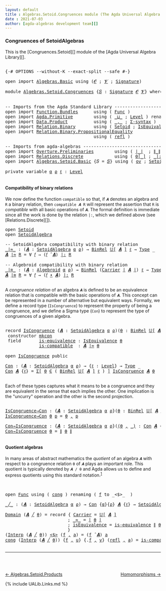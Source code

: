```yaml
---
layout: default
title : Algebras.Setoid.Congruences module (The Agda Universal Algebra Library)
date : 2021-07-03
author: [agda-algebras development team][]
---
```


### Congruences of SetoidAlgebras

This is the [Congruences.Setoid][] module of the [Agda Universal Algebra Library][].

<pre class="Agda">

<a id="302" class="Symbol">{-#</a> <a id="306" class="Keyword">OPTIONS</a> <a id="314" class="Pragma">--without-K</a> <a id="326" class="Pragma">--exact-split</a> <a id="340" class="Pragma">--safe</a> <a id="347" class="Symbol">#-}</a>

<a id="352" class="Keyword">open</a> <a id="357" class="Keyword">import</a> <a id="364" href="Algebras.Basic.html" class="Module">Algebras.Basic</a> <a id="379" class="Keyword">using</a> <a id="385" class="Symbol">(</a><a id="386" href="Algebras.Basic.html#1210" class="Generalizable">𝓞</a> <a id="388" class="Symbol">;</a> <a id="390" href="Algebras.Basic.html#1212" class="Generalizable">𝓥</a> <a id="392" class="Symbol">;</a> <a id="394" href="Algebras.Basic.html#3576" class="Function">Signature</a><a id="403" class="Symbol">)</a>

<a id="406" class="Keyword">module</a> <a id="413" href="Algebras.Setoid.Congruences.html" class="Module">Algebras.Setoid.Congruences</a> <a id="441" class="Symbol">{</a><a id="442" href="Algebras.Setoid.Congruences.html#442" class="Bound">𝑆</a> <a id="444" class="Symbol">:</a> <a id="446" href="Algebras.Basic.html#3576" class="Function">Signature</a> <a id="456" href="Algebras.Basic.html#1210" class="Generalizable">𝓞</a> <a id="458" href="Algebras.Basic.html#1212" class="Generalizable">𝓥</a><a id="459" class="Symbol">}</a> <a id="461" class="Keyword">where</a>


<a id="469" class="Comment">-- Imports from the Agda Standard Library ---------------------</a>
<a id="533" class="Keyword">open</a> <a id="538" class="Keyword">import</a> <a id="545" href="Function.Bundles.html" class="Module">Function.Bundles</a>      <a id="567" class="Keyword">using</a> <a id="573" class="Symbol">(</a> <a id="575" href="Function.Bundles.html#1868" class="Record">Func</a> <a id="580" class="Symbol">)</a>
<a id="582" class="Keyword">open</a> <a id="587" class="Keyword">import</a> <a id="594" href="Agda.Primitive.html" class="Module">Agda.Primitive</a>        <a id="616" class="Keyword">using</a> <a id="622" class="Symbol">(</a> <a id="624" href="Agda.Primitive.html#810" class="Primitive Operator">_⊔_</a> <a id="628" class="Symbol">;</a> <a id="630" href="Agda.Primitive.html#597" class="Postulate">Level</a> <a id="636" class="Symbol">)</a> <a id="638" class="Keyword">renaming</a> <a id="647" class="Symbol">(</a> <a id="649" href="Agda.Primitive.html#326" class="Primitive">Set</a> <a id="653" class="Symbol">to</a> <a id="656" class="Primitive">Type</a> <a id="661" class="Symbol">)</a>
<a id="663" class="Keyword">open</a> <a id="668" class="Keyword">import</a> <a id="675" href="Data.Product.html" class="Module">Data.Product</a>          <a id="697" class="Keyword">using</a> <a id="703" class="Symbol">(</a> <a id="705" href="Agda.Builtin.Sigma.html#236" class="InductiveConstructor Operator">_,_</a> <a id="709" class="Symbol">;</a> <a id="711" href="Data.Product.html#916" class="Function">Σ-syntax</a> <a id="720" class="Symbol">)</a>
<a id="722" class="Keyword">open</a> <a id="727" class="Keyword">import</a> <a id="734" href="Relation.Binary.html" class="Module">Relation.Binary</a>       <a id="756" class="Keyword">using</a> <a id="762" class="Symbol">(</a> <a id="764" href="Relation.Binary.Bundles.html#1009" class="Record">Setoid</a> <a id="771" class="Symbol">;</a> <a id="773" href="Relation.Binary.Structures.html#1522" class="Record">IsEquivalence</a> <a id="787" class="Symbol">)</a> <a id="789" class="Keyword">renaming</a> <a id="798" class="Symbol">(</a> <a id="800" href="Relation.Binary.Core.html#882" class="Function">Rel</a> <a id="804" class="Symbol">to</a> <a id="807" class="Function">BinRel</a> <a id="814" class="Symbol">)</a>
<a id="816" class="Keyword">open</a> <a id="821" class="Keyword">import</a> <a id="828" href="Relation.Binary.PropositionalEquality.html" class="Module">Relation.Binary.PropositionalEquality</a>
                                  <a id="900" class="Keyword">using</a> <a id="906" class="Symbol">(</a> <a id="908" href="Agda.Builtin.Equality.html#208" class="InductiveConstructor">refl</a> <a id="913" class="Symbol">)</a>

<a id="916" class="Comment">-- Imports from agda-algebras --------------------------------------------------------------</a>
<a id="1009" class="Keyword">open</a> <a id="1014" class="Keyword">import</a> <a id="1021" href="Overture.Preliminaries.html" class="Module">Overture.Preliminaries</a>        <a id="1051" class="Keyword">using</a> <a id="1057" class="Symbol">(</a> <a id="1059" href="Overture.Preliminaries.html#4245" class="Function Operator">∣_∣</a>  <a id="1064" class="Symbol">;</a> <a id="1066" href="Overture.Preliminaries.html#4283" class="Function Operator">∥_∥</a>  <a id="1071" class="Symbol">)</a>
<a id="1073" class="Keyword">open</a> <a id="1078" class="Keyword">import</a> <a id="1085" href="Relations.Discrete.html" class="Module">Relations.Discrete</a>            <a id="1115" class="Keyword">using</a> <a id="1121" class="Symbol">(</a> <a id="1123" href="Relations.Discrete.html#4046" class="Function Operator">0[_]</a> <a id="1128" class="Symbol">;</a> <a id="1130" href="Relations.Discrete.html#6404" class="Function Operator">_|:_</a> <a id="1135" class="Symbol">)</a>
<a id="1137" class="Keyword">open</a> <a id="1142" class="Keyword">import</a> <a id="1149" href="Algebras.Setoid.Basic.html" class="Module">Algebras.Setoid.Basic</a> <a id="1171" class="Symbol">{</a><a id="1172" class="Argument">𝑆</a> <a id="1174" class="Symbol">=</a> <a id="1176" href="Algebras.Setoid.Congruences.html#442" class="Bound">𝑆</a><a id="1177" class="Symbol">}</a> <a id="1179" class="Keyword">using</a> <a id="1185" class="Symbol">(</a> <a id="1187" href="Algebras.Setoid.Basic.html#1178" class="Function">ov</a> <a id="1190" class="Symbol">;</a> <a id="1192" href="Algebras.Setoid.Basic.html#3113" class="Record">SetoidAlgebra</a> <a id="1206" class="Symbol">;</a> <a id="1208" href="Algebras.Setoid.Basic.html#3525" class="Function Operator">𝕌[_]</a> <a id="1213" class="Symbol">;</a> <a id="1215" href="Algebras.Setoid.Basic.html#4158" class="Function Operator">_̂_</a> <a id="1219" class="Symbol">;</a> <a id="1221" href="Algebras.Setoid.Basic.html#2757" class="Function">Algebroid</a> <a id="1231" class="Symbol">;</a> <a id="1233" href="Algebras.Setoid.Basic.html#4021" class="Function Operator">_∙_</a> <a id="1237" class="Symbol">)</a>

<a id="1240" class="Keyword">private</a> <a id="1248" class="Keyword">variable</a> <a id="1257" href="Algebras.Setoid.Congruences.html#1257" class="Generalizable">α</a> <a id="1259" href="Algebras.Setoid.Congruences.html#1259" class="Generalizable">ρ</a> <a id="1261" href="Algebras.Setoid.Congruences.html#1261" class="Generalizable">ℓ</a> <a id="1263" class="Symbol">:</a> <a id="1265" href="Agda.Primitive.html#597" class="Postulate">Level</a>

</pre>

#### Compatibility of binary relations

We now define the function `compatible` so that, if `𝑨` denotes an algebra and `R` a binary relation, then `compatible 𝑨 R` will represent the assertion that `R` is *compatible* with all basic operations of `𝑨`. The formal definition is immediate since all the work is done by the relation `|:`, which we defined above (see [Relations.Discrete][]).

<pre class="Agda">
<a id="1687" class="Keyword">open</a> <a id="1692" href="Relation.Binary.Bundles.html#1009" class="Module">Setoid</a>
<a id="1699" class="Keyword">open</a> <a id="1704" href="Algebras.Setoid.Basic.html#3113" class="Module">SetoidAlgebra</a>

<a id="1719" class="Comment">-- SetoidAlgebra compatibility with binary relation</a>
<a id="_∣≈_"></a><a id="1771" href="Algebras.Setoid.Congruences.html#1771" class="Function Operator">_∣≈_</a> <a id="1776" class="Symbol">:</a> <a id="1778" class="Symbol">(</a><a id="1779" href="Algebras.Setoid.Congruences.html#1779" class="Bound">𝑨</a> <a id="1781" class="Symbol">:</a> <a id="1783" href="Algebras.Setoid.Basic.html#3113" class="Record">SetoidAlgebra</a> <a id="1797" href="Algebras.Setoid.Congruences.html#1257" class="Generalizable">α</a> <a id="1799" href="Algebras.Setoid.Congruences.html#1259" class="Generalizable">ρ</a><a id="1800" class="Symbol">)</a> <a id="1802" class="Symbol">→</a> <a id="1804" href="Algebras.Setoid.Congruences.html#807" class="Function">BinRel</a> <a id="1811" href="Algebras.Setoid.Basic.html#3525" class="Function Operator">𝕌[</a> <a id="1814" href="Algebras.Setoid.Congruences.html#1779" class="Bound">𝑨</a> <a id="1816" href="Algebras.Setoid.Basic.html#3525" class="Function Operator">]</a> <a id="1818" href="Algebras.Setoid.Congruences.html#1261" class="Generalizable">ℓ</a> <a id="1820" class="Symbol">→</a> <a id="1822" href="Algebras.Setoid.Congruences.html#656" class="Primitive">Type</a> <a id="1827" class="Symbol">_</a>
<a id="1829" href="Algebras.Setoid.Congruences.html#1829" class="Bound">𝑨</a> <a id="1831" href="Algebras.Setoid.Congruences.html#1771" class="Function Operator">∣≈</a> <a id="1834" href="Algebras.Setoid.Congruences.html#1834" class="Bound">R</a> <a id="1836" class="Symbol">=</a> <a id="1838" class="Symbol">∀</a> <a id="1840" href="Algebras.Setoid.Congruences.html#1840" class="Bound">𝑓</a> <a id="1842" class="Symbol">→</a> <a id="1844" class="Symbol">(</a><a id="1845" href="Algebras.Setoid.Congruences.html#1840" class="Bound">𝑓</a> <a id="1847" href="Algebras.Setoid.Basic.html#4158" class="Function Operator">̂</a> <a id="1849" href="Algebras.Setoid.Congruences.html#1829" class="Bound">𝑨</a><a id="1850" class="Symbol">)</a> <a id="1852" href="Relations.Discrete.html#6404" class="Function Operator">|:</a> <a id="1855" href="Algebras.Setoid.Congruences.html#1834" class="Bound">R</a>

<a id="1858" class="Comment">-- Algebroid compatibility with binary relation</a>
<a id="_∣≋_"></a><a id="1906" href="Algebras.Setoid.Congruences.html#1906" class="Function Operator">_∣≋_</a> <a id="1911" class="Symbol">:</a> <a id="1913" class="Symbol">(</a><a id="1914" href="Algebras.Setoid.Congruences.html#1914" class="Bound">𝑨</a> <a id="1916" class="Symbol">:</a> <a id="1918" href="Algebras.Setoid.Basic.html#2757" class="Function">Algebroid</a> <a id="1928" href="Algebras.Setoid.Congruences.html#1257" class="Generalizable">α</a> <a id="1930" href="Algebras.Setoid.Congruences.html#1259" class="Generalizable">ρ</a><a id="1931" class="Symbol">)</a> <a id="1933" class="Symbol">→</a> <a id="1935" href="Algebras.Setoid.Congruences.html#807" class="Function">BinRel</a> <a id="1942" class="Symbol">(</a><a id="1943" href="Relation.Binary.Bundles.html#1072" class="Field">Carrier</a> <a id="1951" href="Overture.Preliminaries.html#4245" class="Function Operator">∣</a> <a id="1953" href="Algebras.Setoid.Congruences.html#1914" class="Bound">𝑨</a> <a id="1955" href="Overture.Preliminaries.html#4245" class="Function Operator">∣</a><a id="1956" class="Symbol">)</a> <a id="1958" href="Algebras.Setoid.Congruences.html#1261" class="Generalizable">ℓ</a> <a id="1960" class="Symbol">→</a> <a id="1962" href="Algebras.Setoid.Congruences.html#656" class="Primitive">Type</a> <a id="1967" class="Symbol">_</a>
<a id="1969" href="Algebras.Setoid.Congruences.html#1969" class="Bound">𝑨</a> <a id="1971" href="Algebras.Setoid.Congruences.html#1906" class="Function Operator">∣≋</a> <a id="1974" href="Algebras.Setoid.Congruences.html#1974" class="Bound">R</a> <a id="1976" class="Symbol">=</a> <a id="1978" class="Symbol">∀</a> <a id="1980" href="Algebras.Setoid.Congruences.html#1980" class="Bound">𝑓</a> <a id="1982" class="Symbol">→</a> <a id="1984" class="Symbol">(</a><a id="1985" href="Algebras.Setoid.Congruences.html#1980" class="Bound">𝑓</a> <a id="1987" href="Algebras.Setoid.Basic.html#4021" class="Function Operator">∙</a> <a id="1989" href="Algebras.Setoid.Congruences.html#1969" class="Bound">𝑨</a><a id="1990" class="Symbol">)</a> <a id="1992" href="Relations.Discrete.html#6404" class="Function Operator">|:</a> <a id="1995" href="Algebras.Setoid.Congruences.html#1974" class="Bound">R</a>

</pre>


A *congruence relation* of an algebra `𝑨` is defined to be an equivalence relation that is compatible with the basic operations of `𝑨`.  This concept can be represented in a number of alternative but equivalent ways.
Formally, we define a record type (`IsCongruence`) to represent the property of being a congruence, and we define a Sigma type (`Con`) to represent the type of congruences of a given algebra.

<pre class="Agda">

<a id="2435" class="Keyword">record</a> <a id="IsCongruence"></a><a id="2442" href="Algebras.Setoid.Congruences.html#2442" class="Record">IsCongruence</a> <a id="2455" class="Symbol">(</a><a id="2456" href="Algebras.Setoid.Congruences.html#2456" class="Bound">𝑨</a> <a id="2458" class="Symbol">:</a> <a id="2460" href="Algebras.Setoid.Basic.html#3113" class="Record">SetoidAlgebra</a> <a id="2474" href="Algebras.Setoid.Congruences.html#1257" class="Generalizable">α</a> <a id="2476" href="Algebras.Setoid.Congruences.html#1259" class="Generalizable">ρ</a><a id="2477" class="Symbol">)(</a><a id="2479" href="Algebras.Setoid.Congruences.html#2479" class="Bound">θ</a> <a id="2481" class="Symbol">:</a> <a id="2483" href="Algebras.Setoid.Congruences.html#807" class="Function">BinRel</a> <a id="2490" href="Algebras.Setoid.Basic.html#3525" class="Function Operator">𝕌[</a> <a id="2493" href="Algebras.Setoid.Congruences.html#2456" class="Bound">𝑨</a> <a id="2495" href="Algebras.Setoid.Basic.html#3525" class="Function Operator">]</a> <a id="2497" href="Algebras.Setoid.Congruences.html#1261" class="Generalizable">ℓ</a><a id="2498" class="Symbol">)</a> <a id="2500" class="Symbol">:</a> <a id="2502" href="Algebras.Setoid.Congruences.html#656" class="Primitive">Type</a> <a id="2507" class="Symbol">(</a><a id="2508" href="Algebras.Setoid.Basic.html#1178" class="Function">ov</a> <a id="2511" href="Algebras.Setoid.Congruences.html#2497" class="Bound">ℓ</a> <a id="2513" href="Agda.Primitive.html#810" class="Primitive Operator">⊔</a> <a id="2515" href="Algebras.Setoid.Congruences.html#2474" class="Bound">α</a><a id="2516" class="Symbol">)</a>  <a id="2519" class="Keyword">where</a>
 <a id="2526" class="Keyword">constructor</a> <a id="mkcon"></a><a id="2538" href="Algebras.Setoid.Congruences.html#2538" class="InductiveConstructor">mkcon</a>
 <a id="2545" class="Keyword">field</a>       <a id="IsCongruence.is-equivalence"></a><a id="2557" href="Algebras.Setoid.Congruences.html#2557" class="Field">is-equivalence</a> <a id="2572" class="Symbol">:</a> <a id="2574" href="Relation.Binary.Structures.html#1522" class="Record">IsEquivalence</a> <a id="2588" href="Algebras.Setoid.Congruences.html#2479" class="Bound">θ</a>
             <a id="IsCongruence.is-compatible"></a><a id="2603" href="Algebras.Setoid.Congruences.html#2603" class="Field">is-compatible</a>  <a id="2618" class="Symbol">:</a> <a id="2620" href="Algebras.Setoid.Congruences.html#2456" class="Bound">𝑨</a> <a id="2622" href="Algebras.Setoid.Congruences.html#1771" class="Function Operator">∣≈</a> <a id="2625" href="Algebras.Setoid.Congruences.html#2479" class="Bound">θ</a>

<a id="2628" class="Keyword">open</a> <a id="2633" href="Algebras.Setoid.Congruences.html#2442" class="Module">IsCongruence</a> <a id="2646" class="Keyword">public</a>

<a id="Con"></a><a id="2654" href="Algebras.Setoid.Congruences.html#2654" class="Function">Con</a> <a id="2658" class="Symbol">:</a> <a id="2660" class="Symbol">(</a><a id="2661" href="Algebras.Setoid.Congruences.html#2661" class="Bound">𝑨</a> <a id="2663" class="Symbol">:</a> <a id="2665" href="Algebras.Setoid.Basic.html#3113" class="Record">SetoidAlgebra</a> <a id="2679" href="Algebras.Setoid.Congruences.html#1257" class="Generalizable">α</a> <a id="2681" href="Algebras.Setoid.Congruences.html#1259" class="Generalizable">ρ</a><a id="2682" class="Symbol">)</a> <a id="2684" class="Symbol">→</a> <a id="2686" class="Symbol">{</a><a id="2687" href="Algebras.Setoid.Congruences.html#2687" class="Bound">ℓ</a> <a id="2689" class="Symbol">:</a> <a id="2691" href="Agda.Primitive.html#597" class="Postulate">Level</a><a id="2696" class="Symbol">}</a> <a id="2698" class="Symbol">→</a> <a id="2700" href="Algebras.Setoid.Congruences.html#656" class="Primitive">Type</a> <a id="2705" class="Symbol">_</a>
<a id="2707" href="Algebras.Setoid.Congruences.html#2654" class="Function">Con</a> <a id="2711" href="Algebras.Setoid.Congruences.html#2711" class="Bound">𝑨</a> <a id="2713" class="Symbol">{</a><a id="2714" href="Algebras.Setoid.Congruences.html#2714" class="Bound">ℓ</a><a id="2715" class="Symbol">}</a> <a id="2717" class="Symbol">=</a> <a id="2719" href="Data.Product.html#916" class="Function">Σ[</a> <a id="2722" href="Algebras.Setoid.Congruences.html#2722" class="Bound">θ</a> <a id="2724" href="Data.Product.html#916" class="Function">∈</a> <a id="2726" class="Symbol">(</a> <a id="2728" href="Algebras.Setoid.Congruences.html#807" class="Function">BinRel</a> <a id="2735" href="Algebras.Setoid.Basic.html#3525" class="Function Operator">𝕌[</a> <a id="2738" href="Algebras.Setoid.Congruences.html#2711" class="Bound">𝑨</a> <a id="2740" href="Algebras.Setoid.Basic.html#3525" class="Function Operator">]</a> <a id="2742" href="Algebras.Setoid.Congruences.html#2714" class="Bound">ℓ</a> <a id="2744" class="Symbol">)</a> <a id="2746" href="Data.Product.html#916" class="Function">]</a> <a id="2748" href="Algebras.Setoid.Congruences.html#2442" class="Record">IsCongruence</a> <a id="2761" href="Algebras.Setoid.Congruences.html#2711" class="Bound">𝑨</a> <a id="2763" href="Algebras.Setoid.Congruences.html#2722" class="Bound">θ</a>

</pre>

Each of these types captures what it means to be a congruence and they are equivalent in the sense that each implies the other. One implication is the "uncurry" operation and the other is the second projection.

<pre class="Agda">

<a id="IsCongruence→Con"></a><a id="3004" href="Algebras.Setoid.Congruences.html#3004" class="Function">IsCongruence→Con</a> <a id="3021" class="Symbol">:</a> <a id="3023" class="Symbol">{</a><a id="3024" href="Algebras.Setoid.Congruences.html#3024" class="Bound">𝑨</a> <a id="3026" class="Symbol">:</a> <a id="3028" href="Algebras.Setoid.Basic.html#3113" class="Record">SetoidAlgebra</a> <a id="3042" href="Algebras.Setoid.Congruences.html#1257" class="Generalizable">α</a> <a id="3044" href="Algebras.Setoid.Congruences.html#1259" class="Generalizable">ρ</a><a id="3045" class="Symbol">}(</a><a id="3047" href="Algebras.Setoid.Congruences.html#3047" class="Bound">θ</a> <a id="3049" class="Symbol">:</a> <a id="3051" href="Algebras.Setoid.Congruences.html#807" class="Function">BinRel</a> <a id="3058" href="Algebras.Setoid.Basic.html#3525" class="Function Operator">𝕌[</a> <a id="3061" href="Algebras.Setoid.Congruences.html#3024" class="Bound">𝑨</a> <a id="3063" href="Algebras.Setoid.Basic.html#3525" class="Function Operator">]</a> <a id="3065" href="Algebras.Setoid.Congruences.html#1261" class="Generalizable">ℓ</a><a id="3066" class="Symbol">)</a> <a id="3068" class="Symbol">→</a> <a id="3070" href="Algebras.Setoid.Congruences.html#2442" class="Record">IsCongruence</a> <a id="3083" href="Algebras.Setoid.Congruences.html#3024" class="Bound">𝑨</a> <a id="3085" href="Algebras.Setoid.Congruences.html#3047" class="Bound">θ</a> <a id="3087" class="Symbol">→</a> <a id="3089" href="Algebras.Setoid.Congruences.html#2654" class="Function">Con</a> <a id="3093" href="Algebras.Setoid.Congruences.html#3024" class="Bound">𝑨</a>
<a id="3095" href="Algebras.Setoid.Congruences.html#3004" class="Function">IsCongruence→Con</a> <a id="3112" href="Algebras.Setoid.Congruences.html#3112" class="Bound">θ</a> <a id="3114" href="Algebras.Setoid.Congruences.html#3114" class="Bound">p</a> <a id="3116" class="Symbol">=</a> <a id="3118" href="Algebras.Setoid.Congruences.html#3112" class="Bound">θ</a> <a id="3120" href="Agda.Builtin.Sigma.html#236" class="InductiveConstructor Operator">,</a> <a id="3122" href="Algebras.Setoid.Congruences.html#3114" class="Bound">p</a>

<a id="Con→IsCongruence"></a><a id="3125" href="Algebras.Setoid.Congruences.html#3125" class="Function">Con→IsCongruence</a> <a id="3142" class="Symbol">:</a> <a id="3144" class="Symbol">{</a><a id="3145" href="Algebras.Setoid.Congruences.html#3145" class="Bound">𝑨</a> <a id="3147" class="Symbol">:</a> <a id="3149" href="Algebras.Setoid.Basic.html#3113" class="Record">SetoidAlgebra</a> <a id="3163" href="Algebras.Setoid.Congruences.html#1257" class="Generalizable">α</a> <a id="3165" href="Algebras.Setoid.Congruences.html#1259" class="Generalizable">ρ</a><a id="3166" class="Symbol">}(</a><a id="3168" href="Algebras.Setoid.Congruences.html#3168" class="Bound">(</a><a id="3169" href="Algebras.Setoid.Congruences.html#3169" class="Bound">θ</a> <a id="3171" href="Agda.Builtin.Sigma.html#236" class="InductiveConstructor Operator">,</a> <a id="3173" href="Algebras.Setoid.Congruences.html#3168" class="Bound">_)</a> <a id="3176" class="Symbol">:</a> <a id="3178" href="Algebras.Setoid.Congruences.html#2654" class="Function">Con</a> <a id="3182" href="Algebras.Setoid.Congruences.html#3145" class="Bound">𝑨</a> <a id="3184" class="Symbol">{</a><a id="3185" href="Algebras.Setoid.Congruences.html#1261" class="Generalizable">ℓ</a><a id="3186" class="Symbol">})</a> <a id="3189" class="Symbol">→</a> <a id="3191" href="Algebras.Setoid.Congruences.html#2442" class="Record">IsCongruence</a> <a id="3204" href="Algebras.Setoid.Congruences.html#3145" class="Bound">𝑨</a> <a id="3206" href="Algebras.Setoid.Congruences.html#3169" class="Bound">θ</a>
<a id="3208" href="Algebras.Setoid.Congruences.html#3125" class="Function">Con→IsCongruence</a> <a id="3225" href="Algebras.Setoid.Congruences.html#3225" class="Bound">θ</a> <a id="3227" class="Symbol">=</a> <a id="3229" href="Overture.Preliminaries.html#4283" class="Function Operator">∥</a> <a id="3231" href="Algebras.Setoid.Congruences.html#3225" class="Bound">θ</a> <a id="3233" href="Overture.Preliminaries.html#4283" class="Function Operator">∥</a>

</pre>

#### <a id="quotient-algebras">Quotient algebras</a>
In many areas of abstract mathematics the *quotient* of an algebra `𝑨` with respect to a congruence relation `θ` of `𝑨` plays an important role. This quotient is typically denoted by `𝑨 / θ` and Agda allows us to define and express quotients using this standard notation.<sup>[1](Algebras.Congruences.html#fn1)</sup>

<pre class="Agda">


<a id="3634" class="Keyword">open</a> <a id="3639" href="Function.Bundles.html#1868" class="Module">Func</a> <a id="3644" class="Keyword">using</a> <a id="3650" class="Symbol">(</a> <a id="3652" href="Function.Bundles.html#1938" class="Field">cong</a> <a id="3657" class="Symbol">)</a> <a id="3659" class="Keyword">renaming</a> <a id="3668" class="Symbol">(</a> <a id="3670" href="Function.Bundles.html#1919" class="Field">f</a> <a id="3672" class="Symbol">to</a> <a id="3675" class="Field">_&lt;$&gt;_</a>  <a id="3682" class="Symbol">)</a>

<a id="_╱_"></a><a id="3685" href="Algebras.Setoid.Congruences.html#3685" class="Function Operator">_╱_</a> <a id="3689" class="Symbol">:</a> <a id="3691" class="Symbol">(</a><a id="3692" href="Algebras.Setoid.Congruences.html#3692" class="Bound">𝑨</a> <a id="3694" class="Symbol">:</a> <a id="3696" href="Algebras.Setoid.Basic.html#3113" class="Record">SetoidAlgebra</a> <a id="3710" href="Algebras.Setoid.Congruences.html#1257" class="Generalizable">α</a> <a id="3712" href="Algebras.Setoid.Congruences.html#1259" class="Generalizable">ρ</a><a id="3713" class="Symbol">)</a> <a id="3715" class="Symbol">→</a> <a id="3717" href="Algebras.Setoid.Congruences.html#2654" class="Function">Con</a> <a id="3721" class="Symbol">{</a><a id="3722" href="Algebras.Setoid.Congruences.html#1257" class="Generalizable">α</a><a id="3723" class="Symbol">}{</a><a id="3725" href="Algebras.Setoid.Congruences.html#1259" class="Generalizable">ρ</a><a id="3726" class="Symbol">}</a> <a id="3728" href="Algebras.Setoid.Congruences.html#3692" class="Bound">𝑨</a> <a id="3730" class="Symbol">{</a><a id="3731" href="Algebras.Setoid.Congruences.html#1261" class="Generalizable">ℓ</a><a id="3732" class="Symbol">}</a> <a id="3734" class="Symbol">→</a> <a id="3736" href="Algebras.Setoid.Basic.html#3113" class="Record">SetoidAlgebra</a> <a id="3750" class="Symbol">_</a> <a id="3752" class="Symbol">_</a>

<a id="3755" href="Algebras.Setoid.Basic.html#3179" class="Field">Domain</a> <a id="3762" class="Symbol">(</a><a id="3763" href="Algebras.Setoid.Congruences.html#3763" class="Bound">𝑨</a> <a id="3765" href="Algebras.Setoid.Congruences.html#3685" class="Function Operator">╱</a> <a id="3767" href="Algebras.Setoid.Congruences.html#3767" class="Bound">θ</a><a id="3768" class="Symbol">)</a> <a id="3770" class="Symbol">=</a> <a id="3772" class="Keyword">record</a> <a id="3779" class="Symbol">{</a> <a id="3781" href="Relation.Binary.Bundles.html#1072" class="Field">Carrier</a> <a id="3789" class="Symbol">=</a> <a id="3791" href="Algebras.Setoid.Basic.html#3525" class="Function Operator">𝕌[</a> <a id="3794" href="Algebras.Setoid.Congruences.html#3763" class="Bound">𝑨</a> <a id="3796" href="Algebras.Setoid.Basic.html#3525" class="Function Operator">]</a>
                        <a id="3822" class="Symbol">;</a> <a id="3824" href="Relation.Binary.Bundles.html#1098" class="Field Operator">_≈_</a> <a id="3828" class="Symbol">=</a> <a id="3830" href="Overture.Preliminaries.html#4245" class="Function Operator">∣</a> <a id="3832" href="Algebras.Setoid.Congruences.html#3767" class="Bound">θ</a> <a id="3834" href="Overture.Preliminaries.html#4245" class="Function Operator">∣</a>
                        <a id="3860" class="Symbol">;</a> <a id="3862" href="Relation.Binary.Bundles.html#1132" class="Field">isEquivalence</a> <a id="3876" class="Symbol">=</a> <a id="3878" href="Algebras.Setoid.Congruences.html#2557" class="Field">is-equivalence</a> <a id="3893" href="Overture.Preliminaries.html#4283" class="Function Operator">∥</a> <a id="3895" href="Algebras.Setoid.Congruences.html#3767" class="Bound">θ</a> <a id="3897" href="Overture.Preliminaries.html#4283" class="Function Operator">∥</a>
                        <a id="3923" class="Symbol">}</a>
<a id="3925" class="Symbol">(</a><a id="3926" href="Algebras.Setoid.Basic.html#3203" class="Field">Interp</a> <a id="3933" class="Symbol">(</a><a id="3934" href="Algebras.Setoid.Congruences.html#3934" class="Bound">𝑨</a> <a id="3936" href="Algebras.Setoid.Congruences.html#3685" class="Function Operator">╱</a> <a id="3938" href="Algebras.Setoid.Congruences.html#3938" class="Bound">θ</a><a id="3939" class="Symbol">))</a> <a id="3942" href="Algebras.Setoid.Congruences.html#3675" class="Field Operator">&lt;$&gt;</a> <a id="3946" class="Symbol">(</a><a id="3947" href="Algebras.Setoid.Congruences.html#3947" class="Bound">f</a> <a id="3949" href="Agda.Builtin.Sigma.html#236" class="InductiveConstructor Operator">,</a> <a id="3951" href="Algebras.Setoid.Congruences.html#3951" class="Bound">a</a><a id="3952" class="Symbol">)</a> <a id="3954" class="Symbol">=</a> <a id="3956" class="Symbol">(</a><a id="3957" href="Algebras.Setoid.Congruences.html#3947" class="Bound">f</a> <a id="3959" href="Algebras.Setoid.Basic.html#4158" class="Function Operator">̂</a> <a id="3961" href="Algebras.Setoid.Congruences.html#3934" class="Bound">𝑨</a><a id="3962" class="Symbol">)</a> <a id="3964" href="Algebras.Setoid.Congruences.html#3951" class="Bound">a</a>
<a id="3966" href="Function.Bundles.html#1938" class="Field">cong</a> <a id="3971" class="Symbol">(</a><a id="3972" href="Algebras.Setoid.Basic.html#3203" class="Field">Interp</a> <a id="3979" class="Symbol">(</a><a id="3980" href="Algebras.Setoid.Congruences.html#3980" class="Bound">𝑨</a> <a id="3982" href="Algebras.Setoid.Congruences.html#3685" class="Function Operator">╱</a> <a id="3984" href="Algebras.Setoid.Congruences.html#3984" class="Bound">θ</a><a id="3985" class="Symbol">))</a> <a id="3988" class="Symbol">{</a><a id="3989" href="Algebras.Setoid.Congruences.html#3989" class="Bound">f</a> <a id="3991" href="Agda.Builtin.Sigma.html#236" class="InductiveConstructor Operator">,</a> <a id="3993" href="Algebras.Setoid.Congruences.html#3993" class="Bound">u</a><a id="3994" class="Symbol">}</a> <a id="3996" class="Symbol">{</a><a id="3997" class="DottedPattern Symbol">.</a><a id="3998" href="Algebras.Setoid.Congruences.html#3989" class="DottedPattern Bound">f</a> <a id="4000" href="Agda.Builtin.Sigma.html#236" class="InductiveConstructor Operator">,</a> <a id="4002" href="Algebras.Setoid.Congruences.html#4002" class="Bound">v</a><a id="4003" class="Symbol">}</a> <a id="4005" class="Symbol">(</a><a id="4006" href="Agda.Builtin.Equality.html#208" class="InductiveConstructor">refl</a> <a id="4011" href="Agda.Builtin.Sigma.html#236" class="InductiveConstructor Operator">,</a> <a id="4013" href="Algebras.Setoid.Congruences.html#4013" class="Bound">a</a><a id="4014" class="Symbol">)</a> <a id="4016" class="Symbol">=</a> <a id="4018" href="Algebras.Setoid.Congruences.html#2603" class="Field">is-compatible</a>  <a id="4033" href="Overture.Preliminaries.html#4283" class="Function Operator">∥</a> <a id="4035" href="Algebras.Setoid.Congruences.html#3984" class="Bound">θ</a> <a id="4037" href="Overture.Preliminaries.html#4283" class="Function Operator">∥</a> <a id="4039" href="Algebras.Setoid.Congruences.html#3989" class="Bound">f</a> <a id="4041" href="Algebras.Setoid.Congruences.html#4013" class="Bound">a</a>

</pre>

--------------------------------------

<br>
<br>

[← Algebras.Setoid.Products](Algebras.Setoid.Products.html)
<span style="float:right;">[Homomorphisms →](Homomorphisms.html)</span>

{% include UALib.Links.md %}


[agda-algebras development team]: https://github.com/ualib/agda-algebras#the-agda-algebras-development-team






